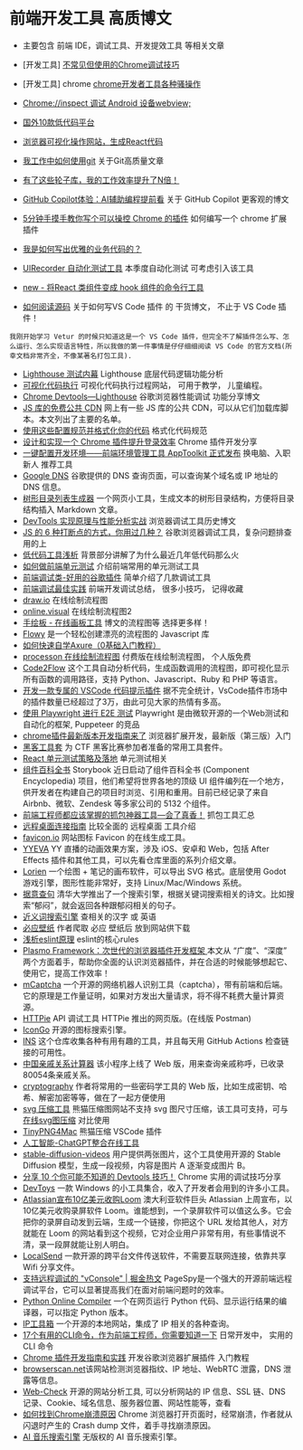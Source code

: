 # 前端开发工具 高质博文
* 主要包含 前端 IDE，调试工具、开发提效工具 等相关文章

* [开发工具] [不常见但使用的Chrome调试技巧](https://mp.weixin.qq.com/s/GVMcoJCQvtFI-9ZIUX9Ihw)
* [开发工具] chrome [chrome开发者工具各种骚操作](https://juejin.cn/post/6844903604839514125#heading-12)
* [Chrome://inspect 调试 Android 设备webview; ](https://www.jianshu.com/p/66896bec620e)
* [国外10款低代码平台](https://mp.weixin.qq.com/s/asve-Hocy1bCksvExRzQeg)
* [浏览器可视化操作网站，生成React代码](https://utopia.app/)
* [我工作中如何使用git](https://juejin.cn/post/6974184935804534815#comment) 关于Git高质量文章
* [有了这些轮子库，我的工作效率提升了N倍！](https://mp.weixin.qq.com/s/3u1HHGjBaxzMoMkkVAqk-A)
* [GitHub Copilot体验：AI辅助编程提前看](https://mp.weixin.qq.com/s/hZIK_IC0K9eGInh4POr-6g) 关于 GitHub Copilot 更客观的博文
* [5分钟手摸手教你写个可以操控 Chrome 的插件](https://juejin.cn/post/6986437856348602382#heading-0) 如何编写一个 chrome 扩展插件
* [我是如何写出优雅的业务代码的？](https://www.yuque.com/docs/share/75ab949d-5273-4759-b2ef-3b1f1c662668)
* [UIRecorder 自动化测试工具](https://www.yuque.com/artist/uirecorder/hbqzpl) 本季度自动化测试 可考虑引入该工具
* [new - 将React 类组件变成 hook 组件的命令行工具](https://github.com/yklydxtt/react-class-to-fc)
* [如何阅读源码](https://mp.weixin.qq.com/s/wD4ERrDIPLweLvNalC8h4A) 关于如何写VS Code 插件 的 干货博文， 不止于 VS Code 插件！
```
我刚开始学习 Vetur 的时候只知道这是一个 VS Code 插件，但完全不了解插件怎么写、怎么运行、怎么实现语言特性，所以我做的第一件事情是仔仔细细阅读 VS Code 的官方文档(所幸文档非常齐全，不像某著名打包工具).
```
* [Lighthouse 测试内幕](https://zhuanlan.zhihu.com/p/91365316) Lighthouse 底层代码逻辑功能分析
* [可视化代码执行](https://pythontutor.com/) 可视化代码执行过程网站， 可用于教学， 儿童编程。
* [Chrome Devtools—Lighthouse](https://juejin.cn/post/7010949955577708558) 谷歌浏览器性能调试 功能分享博文
* [JS 库的免费公共 CDN](https://www.webfx.com/blog/web-design/free-public-cdns/) 网上有一些 JS 库的公共 CDN，可以从它们加载库脚本。本文列出了主要的名单。
* [使用这些配置规范并格式化你的代码](https://mp.weixin.qq.com/s/JftKCEJeGncF2uI56mne_g) 格式化代码规范 
* [设计和实现一个 Chrome 插件提升登录效率](https://mp.weixin.qq.com/s/UTbv8ZqGc5IsToYSqWyFKQ) Chrome 插件开发分享
* [一键配置开发环境——前端环境管理工具 AppToolkit 正式发布](https://mp.weixin.qq.com/s/phGAlrY7Luu4S_3gf9QmNQ) 换电脑、入职新人 推荐工具
* [Google DNS](https://dns.google/) 谷歌提供的 DNS 查询页面，可以查询某个域名或 IP 地址的 DNS 信息。
* [树形目录列表生成器](https://devtool.tech/tree) 一个网页小工具，生成文本的树形目录结构，方便将目录结构插入 Markdown 文章。
* [DevTools 实现原理与性能分析实战](https://mp.weixin.qq.com/s/H8iahg5WUOHXeRzvf0R01w) 浏览器调试工具历史博文
* [JS 的 6 种打断点的方式，你用过几种？](https://juejin.cn/post/7041946855592165389) 谷歌浏览器调试工具，复杂问题排查 用的上
* [低代码工具浅析](https://mp.weixin.qq.com/s/pBS727XUz5Y5upeWvtJ6Lw) 背景部分讲解了为什么最近几年低代码那么火
* [如何做前端单元测试](https://mp.weixin.qq.com/s/Acas6QkCz06pAHojSNmhbg) 介绍前端常用的单元测试工具
* [前端调试类-好用的谷歌插件](https://www.yuque.com/docs/share/f72d98d7-4b7f-43d1-877e-13d3e7e59834) 简单介绍了几款调试工具
* [前端调试最佳实践](https://mp.weixin.qq.com/s/sxBHC2sRIzTUWsZf7x7a-Q) 前端开发调试总结， 很多小技巧， 记得收藏
* [draw.io](https://app.diagrams.net/) 在线绘制流程图
* [online.visual](https://online.visual-paradigm.com/app/diagrams/#diagram:proj=0&type=Flowchart&width=11&height=8.5&unit=inch) 在线绘制流程图2
* [手绘板 - 在线画板工具](https://www.tldraw.com/) 博文的流程图等 选择更多样！
* [Flowy](https://github.com/alyssaxuu/flowy) 是一个轻松创建漂亮的流程图的 Javascript 库
* [如何快速自学Axure（0基础入门教程）](https://zhuanlan.zhihu.com/p/70386005)
* [processon 在线绘制流程图](https://www.processon.com/diagrams) 付费版在线绘制流程图， 个人版免费
* [Code2Flow](https://github.com/scottrogowski/code2flow) 这个工具自动分析代码，生成函数调用的流程图，即可视化显示所有函数的调用路径，支持 Python、Javascript、Ruby 和 PHP 等语言。
* [开发一款专属的 VSCode 代码提示插件](https://mp.weixin.qq.com/s/e2gfSnBrR6rn7x37ZGLplg) 据不完全统计，VsCode插件市场中的插件数量已经超过了3万，由此可见大家的热情有多高。
* [使用 Playwright 进行 E2E 测试](https://mp.weixin.qq.com/s/xL-CJRH4UNP7g8bDGJHp9g) Playwright 是由微软开源的一个Web测试和自动化的框架, Puppeteer 的竞品
* [chrome插件最新版本开发指南来了](https://juejin.cn/post/7051466934948200461) 浏览器扩展开发，最新版（第三版）入门
* [黑客工具套](https://ctfever.uniiem.com/) 为 CTF 黑客比赛参加者准备的常用工具套件。
* [React 单元测试策略及落地](https://www.infoq.cn/article/asmlfdi3pi_vepxpo3lu) 单元测试相关
* [组件百科全书](https://github.com/storybookjs/storybook/) Storybook 近日启动了组件百科全书 (Component Encyclopedia) 项目，他们希望将世界各地的顶级 UI 组件编列在一个地方，供开发者在构建自己的项目时浏览、引用和重用。目前已经记录了来自 Airbnb、微软、Zendesk 等多家公司的 5132 个组件。
* [前端工程师都应该掌握的抓包神器工具—会了真香！](https://mp.weixin.qq.com/s?__biz=MzkyOTE5NzQ2Nw==&mid=2247485859&idx=1&sn=aeef2b4d7194f494fd84179e34b79add&chksm=c20c7557f57bfc417d9c0389175887d694c13c44fe533aa44a11cc95aea32af3831c93effe75&token=1460237517&lang=zh_CN#rd) 抓包工具汇总
* [远程桌面连接指南](https://mp.weixin.qq.com/s/edcTmruLfaEw59yGPvHDYA) 比较全面的 远程桌面 工具介绍
* [favicon.io](https://favicon.io/) 网站图标 Favicon 的在线生成工具。
* [YYEVA](https://github.com/yylive/yyeva) YY 直播的动画效果方案，涉及 iOS、安卓和 Web，包括 After Effects 插件和其他工具，可以先看仓库里面的系列介绍文章。
* [Lorien](https://github.com/mbrlabs/Lorien) 一个绘图 + 笔记的画布软件，可以导出 SVG 格式。底层使用 Godot 游戏引擎，图形性能非常好，支持 Linux/Mac/Windows 系统。
* [据意查句](https://wantquotes.net/) 清华大学推出了一个搜索引擎，根据关键词搜索相关的诗文。比如搜索“郁闷”，就会返回各种跟郁闷相关的句子。
* [近义词搜索引擎](https://wantwords.net/) 查相关的汉字 或 英语
* [必应壁纸](https://bing.wdbyte.com/2022-06.html) 作者爬取 必应 壁纸后 放到网站供下载
* [浅析eslint原理](https://mp.weixin.qq.com/s/45-itfERV4R77WS0JL_Oew) eslint的核心rules
* [Plasmo Framework：次世代的浏览器插件开发框架 ](https://mp.weixin.qq.com/s?__biz=MzkxNTIwMzU5OQ==&mid=2247495694&idx=1&sn=3b2a4682265ccc150a3e72d37d30ddae&chksm=c160036ef6178a7889b26cb561a53b15b2aad75ca7b2f3dfc4293ca686d1dad378c4e65476b4&token=1395032296&lang=zh_CN#rd)本文从 “广度”、“深度” 两个方面着手，帮助你全面的认识浏览器插件，并在合适的时候能够想起它、使用它，提高工作效率！
* [mCaptcha](https://mcaptcha.org/) 一个开源的网络机器人识别工具（captcha），带有前端和后端。它的原理是工作量证明，如果对方发出大量请求，将不得不耗费大量计算资源。
* [HTTPie](https://httpie.io/app) API 调试工具 HTTPie 推出的网页版。(在线版 Postman)
* [IconGo](https://icongo.github.io/) 开源的图标搜索引擎。
* [INS](https://github.com/zhaoolee/ins) 这个仓库收集各种有用有趣的工具，并且每天用 GitHub Actions 检查链接的可用性。
* [中国亲戚关系计算器](https://passer-by.com/relationship/) 该小程序上线了 Web 版，用来查询亲戚称呼，已收录80054条亲戚关系。
* [cryptography](https://crypto-online.cn/playground/hash/) 作者将常用的一些密码学工具的 Web 版，比如生成密钥、哈希、解密加密等等，做在了一起方便使用
* [svg 压缩工具](https://github.com/svg/svgo) 熊猫压缩图网站不支持 svg 图尺寸压缩，该工具可支持，可与 [在线svg图压缩](https://www.iloveimg.com/zh-cn/compress-image/compress-svg) 对比使用
* [TinyPNG4Mac](https://github.com/kyleduo/TinyPNG4Mac) 熊猫压缩 VSCode 插件
* [人工智能-ChatGPT整合在线工具](https://poe.com/) 
 * [stable-diffusion-videos](https://github.com/nateraw/stable-diffusion-videos) 用户提供两张图片，这个工具使用开源的 Stable Diffusion 模型，生成一段视频，内容是图片 A 逐渐变成图片 B。
* [分享 10 个你可能不知道的 Devtools 技巧！](https://mp.weixin.qq.com/s?__biz=Mzk0MDMwMzQyOA==&mid=2247498191&idx=1&sn=25493523d55ac10481aca455efc328d5&chksm=c2e10ce4f59685f2cf7d7414d407827038ec6f2203d40235735bba1e1b0ef055a7a2253266b7&token=2133551871&lang=zh_CN#rd) Chrome 实用的调试技巧分享
* [DevToys](https://devtoys.app/) 一款 Windows 的小工具集合，收入了开发者会用到的许多小工具。
* [Atlassian宣布10亿美元收购Loom](https://www.atlassian.com/blog/announcements/atlassian-acquires-loom) 澳大利亚软件巨头 Atlassian 上周宣布，以10亿美元收购录屏软件 Loom。谁能想到，一个录屏软件可以值这么多。它会把你的录屏自动发到云端，生成一个链接，你把这个 URL 发给其他人，对方就能在 Loom 的网站看到这个视频，它对企业用户非常有用，有些事情说不清，录一段屏就能让别人明白。
* [LocalSend](https://localsend.org/) 一款开源的跨平台文件传送软件，不需要互联网连接，依靠共享 Wifi 分享文件。
* [支持远程调试的 "vConsole" | 掘金热文](https://mp.weixin.qq.com/s?__biz=Mzg5NjAzMjI0NQ==&mid=2247506177&idx=2&sn=848e7d949b61931918404aa5da3a28cc&scene=21#wechat_redirect) PageSpy是一个强大的开源前端远程调试平台，它可以显著提高我们在面对前端问题时的效率。
* [Python Online Compiler](https://pythononlinecompiler.com/) 一个在网页运行 Python 代码、显示运行结果的编译器，可以指定 Python 版本。
* [IP工具箱](https://github.com/jason5ng32/MyIP/blob/main/README_CN.md) 一个开源的本地网站，集成了 IP 相关的各种查询。
* [17个有用的CLI命令，作为前端工程师，你需要知道一下](http://mp.weixin.qq.com/s?__biz=MzIyMDkwODczNw==&mid=2247505872&idx=1&sn=3c5d807a4b84050fb3fd86a8f1bec736&chksm=97c64a7ea0b1c36893b7444bd3cdac6aec22b429b28a2df4d354e8f5a9edc6c19266cee7f1f0&scene=21#wechat_redirect) 日常开发中， 实用的 CLI 命令
* [Chrome 插件开发指南和实践](https://mp.weixin.qq.com/s?__biz=Mzg2ODQ1OTExOA==&mid=2247505008&idx=1&sn=0d430f5855974a7801b51155e5c18dcb&scene=21#wechat_redirect) 开发谷歌浏览器扩展插件 入门教程
* [browserscan.net](https://www.browserscan.net/)该网站检测浏览器指纹、IP 地址、WebRTC 泄露，DNS 泄露等信息。
* [Web-Check](https://github.com/Lissy93/web-check) 开源的网站分析工具, 可以分析网站的 IP 信息、SSL 链、DNS 记录、Cookie、域名信息、服务器位置、网站性能等，查看
* [如何找到Chrome崩溃原因](https://blog.5udou.cn/blog/detail/1711630845567) Chrome 浏览器打开页面时，经常崩溃，作者就从闪退时产生的 Crash dump 文件，着手寻找崩溃原因。
* [AI 音乐搜索引擎](https://stocktune.com/) 无版权的 AI 音乐搜索引擎。
